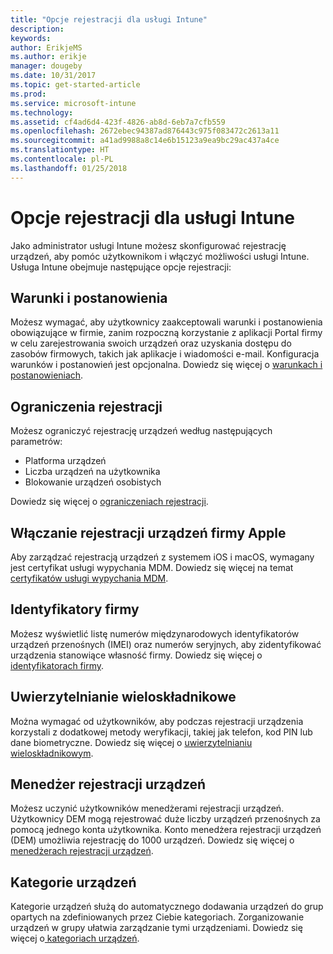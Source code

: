 ```yaml
---
title: "Opcje rejestracji dla usługi Intune"
description: 
keywords: 
author: ErikjeMS
ms.author: erikje
manager: dougeby
ms.date: 10/31/2017
ms.topic: get-started-article
ms.prod: 
ms.service: microsoft-intune
ms.technology: 
ms.assetid: cf4ad6d4-423f-4826-ab8d-6eb7a7cfb559
ms.openlocfilehash: 2672ebec94387ad876443c975f083472c2613a11
ms.sourcegitcommit: a41ad9988a8c14e6b15123a9ea9bc29ac437a4ce
ms.translationtype: HT
ms.contentlocale: pl-PL
ms.lasthandoff: 01/25/2018
---
```

# <a name="enrollment-options-for-intune"></a>Opcje rejestracji dla usługi Intune

Jako administrator usługi Intune możesz skonfigurować rejestrację urządzeń, aby pomóc użytkownikom i włączyć możliwości usługi Intune.  Usługa Intune obejmuje następujące opcje rejestracji:

## <a name="terms-and-conditions"></a>Warunki i postanowienia

Możesz wymagać, aby użytkownicy zaakceptowali warunki i postanowienia obowiązujące w firmie, zanim rozpoczną korzystanie z aplikacji Portal firmy w celu zarejestrowania swoich urządzeń oraz uzyskania dostępu do zasobów firmowych, takich jak aplikacje i wiadomości e-mail. Konfiguracja warunków i postanowień jest opcjonalna. Dowiedz się więcej o [warunkach i postanowieniach](terms-and-conditions-create.md).

## <a name="enrollment-restrictions"></a>Ograniczenia rejestracji

Możesz ograniczyć rejestrację urządzeń według następujących parametrów:
- Platforma urządzeń
- Liczba urządzeń na użytkownika
- Blokowanie urządzeń osobistych

Dowiedz się więcej o [ograniczeniach rejestracji](enrollment-restrictions-set.md).

## <a name="enable-apple-device-enrollment"></a>Włączanie rejestracji urządzeń firmy Apple

Aby zarządzać rejestracją urządzeń z systemem iOS i macOS, wymagany jest certyfikat usługi wypychania MDM. Dowiedz się więcej na temat [certyfikatów usługi wypychania MDM](apple-mdm-push-certificate-get.md).

## <a name="corporate-identifiers"></a>Identyfikatory firmy

Możesz wyświetlić listę numerów międzynarodowych identyfikatorów urządzeń przenośnych (IMEI) oraz numerów seryjnych, aby zidentyfikować urządzenia stanowiące własność firmy. Dowiedz się więcej o [identyfikatorach firmy](corporate-identifiers-add.md).
## <a name="multi-factor-authentication"></a>Uwierzytelnianie wieloskładnikowe

Można wymagać od użytkowników, aby podczas rejestracji urządzenia korzystali z dodatkowej metody weryfikacji, takiej jak telefon, kod PIN lub dane biometryczne. Dowiedz się więcej o [uwierzytelnianiu wieloskładnikowym](multi-factor-authentication.md).

## <a name="device-enrollment-manager"></a>Menedżer rejestracji urządzeń
Możesz uczynić użytkowników menedżerami rejestracji urządzeń.  Użytkownicy DEM mogą rejestrować duże liczby urządzeń przenośnych za pomocą jednego konta użytkownika. Konto menedżera rejestracji urządzeń (DEM) umożliwia rejestrację do 1000 urządzeń. Dowiedz się więcej o [menedżerach rejestracji urządzeń](device-enrollment-manager-enroll.md).

## <a name="device-categories"></a>Kategorie urządzeń

Kategorie urządzeń służą do automatycznego dodawania urządzeń do grup opartych na zdefiniowanych przez Ciebie kategoriach. Zorganizowanie urządzeń w grupy ułatwia zarządzanie tymi urządzeniami. Dowiedz się więcej o[ kategoriach urządzeń](device-group-mapping.md).
